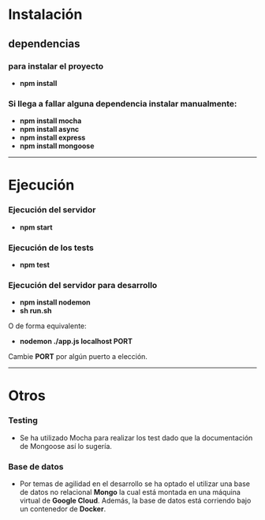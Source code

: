 # Instalación
## dependencias
### para instalar el proyecto

- **npm install**

### Si llega a fallar alguna dependencia instalar manualmente:

- **npm install mocha**
- **npm install async**
- **npm install express**
- **npm install mongoose**

---
# Ejecución
###  Ejecución del servidor
- **npm start**
### Ejecución de los tests
- **npm test**
### Ejecución del servidor para desarrollo
- **npm install nodemon**
- **sh run.sh** 

O de forma equivalente:

- **nodemon ./app.js localhost PORT**

Cambie **PORT** por algún puerto a elección.


--- 

# Otros
### Testing
- Se ha utilizado Mocha para realizar los test dado que la documentación de Mongoose así lo sugería.
### Base de datos
- Por temas de agilidad en el desarrollo se ha optado el utilizar una base de datos no relacional **Mongo** la cual está montada en una máquina virtual de **Google Cloud**. Además, la base de datos está corriendo bajo un contenedor de **Docker**. 

